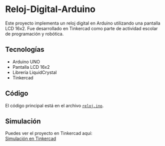 # Reloj-Digital-Arduino
Este proyecto implementa un reloj digital en Arduino utilizando una pantalla LCD 16x2.   Fue desarrollado en Tinkercad como parte de actividad escolar de programación y robótica.

## Tecnologías
- Arduino UNO
- Pantalla LCD 16x2
- Librería LiquidCrystal
- Tinkercad

## Código
El código principal está en el archivo [`reloj.ino`](reloj.ino).

## Simulación
Puedes ver el proyecto en Tinkercad aquí:  
[Simulación en Tinkercad](https://www.tinkercad.com/things/hl41VdHHqYU-smashing-habbi)

